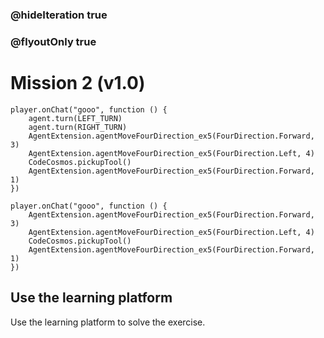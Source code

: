 ### @hideIteration true
### @flyoutOnly true
# Mission 2 (v1.0)

```blocks
player.onChat("gooo", function () {
    agent.turn(LEFT_TURN)
    agent.turn(RIGHT_TURN)
    AgentExtension.agentMoveFourDirection_ex5(FourDirection.Forward, 3)
    AgentExtension.agentMoveFourDirection_ex5(FourDirection.Left, 4)
    CodeCosmos.pickupTool()
    AgentExtension.agentMoveFourDirection_ex5(FourDirection.Forward, 1)
})

```

```template
player.onChat("gooo", function () {
    AgentExtension.agentMoveFourDirection_ex5(FourDirection.Forward, 3)
    AgentExtension.agentMoveFourDirection_ex5(FourDirection.Left, 4)
    CodeCosmos.pickupTool()
    AgentExtension.agentMoveFourDirection_ex5(FourDirection.Forward, 1)
})
```

## Use the learning platform
Use the learning platform to solve the exercise.